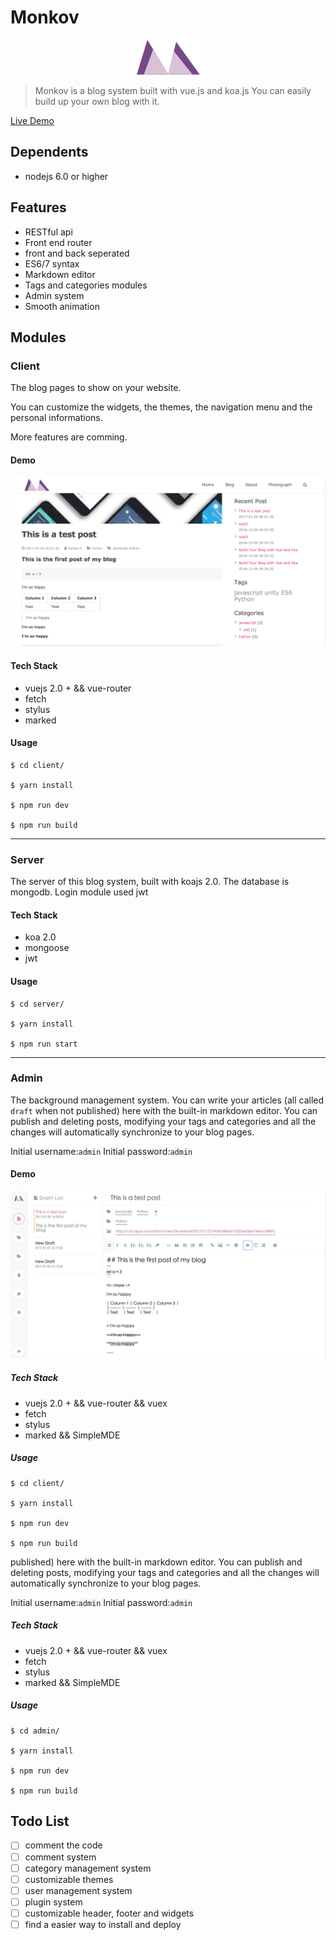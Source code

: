 # Monkov

<center>
  <img src="./intro_src/logo.png" alt="">
</center>

> Monkov is a blog system built with vue.js and koa.js You can easily build up your own blog with it.

[Live Demo](https://domonji.me)

## Dependents

- nodejs 6.0 or higher

## Features

- RESTful api
- Front end router
- front and back seperated
- ES6/7 syntax
- Markdown editor
- Tags and categories modules
- Admin system
- Smooth animation

## Modules

### Client

The blog pages to show on your website.

You can customize the widgets, the themes, the navigation menu and the personal informations.

More features are comming.

#### Demo

![](intro_src/client.png)

#### Tech Stack

- vuejs 2.0 + && vue-router
- fetch
- stylus
- marked

#### Usage

```shell
$ cd client/

$ yarn install

$ npm run dev

$ npm run build
```

--------------------------------------------------------------------------------

### Server

The server of this blog system, built with koajs 2.0\. The database is mongodb. Login module used jwt

#### Tech Stack

- koa 2.0
- mongoose
- jwt

#### Usage

```shell
$ cd server/

$ yarn install

$ npm run start
```

--------------------------------------------------------------------------------

### Admin

The background management system. You can write your articles (all called `draft` when not published) here with the built-in markdown editor. You can publish and deleting posts, modifying your tags and categories and all the changes will automatically synchronize to your blog pages.

Initial username:`admin` Initial password:`admin`

#### Demo

![](./intro_src/admin.png)

##### Tech Stack

- vuejs 2.0 + && vue-router && vuex
- fetch
- stylus
- marked && SimpleMDE

##### Usage

```shell
$ cd client/

$ yarn install

$ npm run dev

$ npm run build
```

published) here with the built-in markdown editor. You can publish and deleting posts, modifying your tags and categories and all the changes will automatically synchronize to your blog pages.

Initial username:`admin` Initial password:`admin`

##### Tech Stack

- vuejs 2.0 + && vue-router && vuex
- fetch
- stylus
- marked && SimpleMDE

##### Usage

```
$ cd admin/

$ yarn install

$ npm run dev

$ npm run build
```

## Todo List

- [ ] comment the code
- [ ] comment system
- [ ] category management system
- [ ] customizable themes
- [ ] user management system
- [ ] plugin system
- [ ] customizable header, footer and widgets
- [ ] find a easier way to install and deploy
